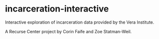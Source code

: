 # incarceration-interactive
Interactive exploration of incarceration data provided by the Vera Institute.

A Recurse Center project by Corin Faife and Zoe Statman-Weil.

